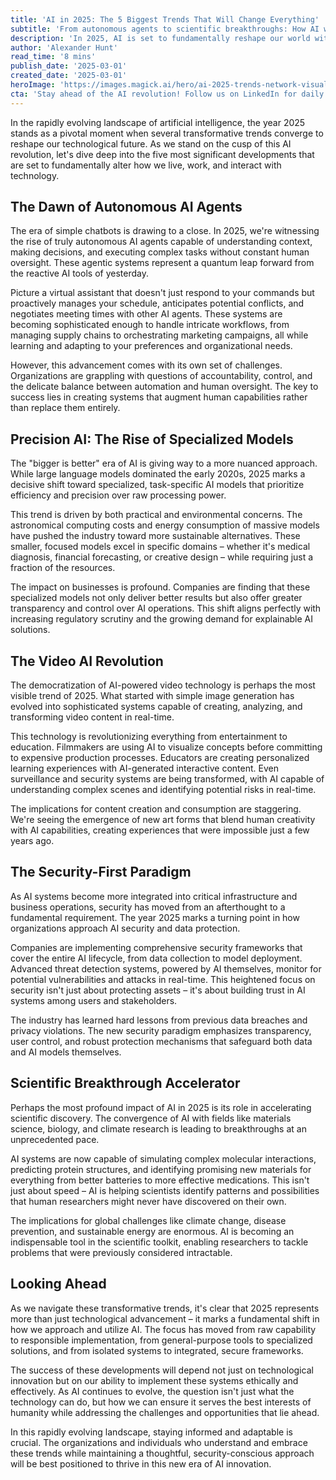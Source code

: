 ```yaml
---
title: 'AI in 2025: The 5 Biggest Trends That Will Change Everything'
subtitle: 'From autonomous agents to scientific breakthroughs: How AI will transform our world in 2025'
description: 'In 2025, AI is set to fundamentally reshape our world with the rise of autonomous AI agents, specialized models, the video AI revolution, enhanced security paradigms, and scientific breakthroughs. Explore how these trends are creating new possibilities and raising important questions about implementation and ethics.'
author: 'Alexander Hunt'
read_time: '8 mins'
publish_date: '2025-03-01'
created_date: '2025-03-01'
heroImage: 'https://images.magick.ai/hero/ai-2025-trends-network-visualization.jpg'
cta: 'Stay ahead of the AI revolution! Follow us on LinkedIn for daily insights into the latest technological breakthroughs and expert analysis of emerging trends in artificial intelligence.'
---
```


In the rapidly evolving landscape of artificial intelligence, the year 2025 stands as a pivotal moment when several transformative trends converge to reshape our technological future. As we stand on the cusp of this AI revolution, let's dive deep into the five most significant developments that are set to fundamentally alter how we live, work, and interact with technology.

## The Dawn of Autonomous AI Agents

The era of simple chatbots is drawing to a close. In 2025, we're witnessing the rise of truly autonomous AI agents capable of understanding context, making decisions, and executing complex tasks without constant human oversight. These agentic systems represent a quantum leap forward from the reactive AI tools of yesterday.

Picture a virtual assistant that doesn't just respond to your commands but proactively manages your schedule, anticipates potential conflicts, and negotiates meeting times with other AI agents. These systems are becoming sophisticated enough to handle intricate workflows, from managing supply chains to orchestrating marketing campaigns, all while learning and adapting to your preferences and organizational needs.

However, this advancement comes with its own set of challenges. Organizations are grappling with questions of accountability, control, and the delicate balance between automation and human oversight. The key to success lies in creating systems that augment human capabilities rather than replace them entirely.

## Precision AI: The Rise of Specialized Models

The "bigger is better" era of AI is giving way to a more nuanced approach. While large language models dominated the early 2020s, 2025 marks a decisive shift toward specialized, task-specific AI models that prioritize efficiency and precision over raw processing power.

This trend is driven by both practical and environmental concerns. The astronomical computing costs and energy consumption of massive models have pushed the industry toward more sustainable alternatives. These smaller, focused models excel in specific domains – whether it's medical diagnosis, financial forecasting, or creative design – while requiring just a fraction of the resources.

The impact on businesses is profound. Companies are finding that these specialized models not only deliver better results but also offer greater transparency and control over AI operations. This shift aligns perfectly with increasing regulatory scrutiny and the growing demand for explainable AI solutions.

## The Video AI Revolution

The democratization of AI-powered video technology is perhaps the most visible trend of 2025. What started with simple image generation has evolved into sophisticated systems capable of creating, analyzing, and transforming video content in real-time.

This technology is revolutionizing everything from entertainment to education. Filmmakers are using AI to visualize concepts before committing to expensive production processes. Educators are creating personalized learning experiences with AI-generated interactive content. Even surveillance and security systems are being transformed, with AI capable of understanding complex scenes and identifying potential risks in real-time.

The implications for content creation and consumption are staggering. We're seeing the emergence of new art forms that blend human creativity with AI capabilities, creating experiences that were impossible just a few years ago.

## The Security-First Paradigm

As AI systems become more integrated into critical infrastructure and business operations, security has moved from an afterthought to a fundamental requirement. The year 2025 marks a turning point in how organizations approach AI security and data protection.

Companies are implementing comprehensive security frameworks that cover the entire AI lifecycle, from data collection to model deployment. Advanced threat detection systems, powered by AI themselves, monitor for potential vulnerabilities and attacks in real-time. This heightened focus on security isn't just about protecting assets – it's about building trust in AI systems among users and stakeholders.

The industry has learned hard lessons from previous data breaches and privacy violations. The new security paradigm emphasizes transparency, user control, and robust protection mechanisms that safeguard both data and AI models themselves.

## Scientific Breakthrough Accelerator

Perhaps the most profound impact of AI in 2025 is its role in accelerating scientific discovery. The convergence of AI with fields like materials science, biology, and climate research is leading to breakthroughs at an unprecedented pace.

AI systems are now capable of simulating complex molecular interactions, predicting protein structures, and identifying promising new materials for everything from better batteries to more effective medications. This isn't just about speed – AI is helping scientists identify patterns and possibilities that human researchers might never have discovered on their own.

The implications for global challenges like climate change, disease prevention, and sustainable energy are enormous. AI is becoming an indispensable tool in the scientific toolkit, enabling researchers to tackle problems that were previously considered intractable.

## Looking Ahead

As we navigate these transformative trends, it's clear that 2025 represents more than just technological advancement – it marks a fundamental shift in how we approach and utilize AI. The focus has moved from raw capability to responsible implementation, from general-purpose tools to specialized solutions, and from isolated systems to integrated, secure frameworks.

The success of these developments will depend not just on technological innovation but on our ability to implement these systems ethically and effectively. As AI continues to evolve, the question isn't just what the technology can do, but how we can ensure it serves the best interests of humanity while addressing the challenges and opportunities that lie ahead.

In this rapidly evolving landscape, staying informed and adaptable is crucial. The organizations and individuals who understand and embrace these trends while maintaining a thoughtful, security-conscious approach will be best positioned to thrive in this new era of AI innovation.